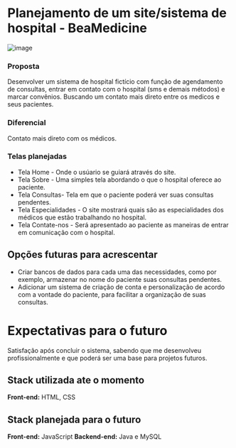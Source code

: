 # Planejamento de um site/sistema de hospital - BeaMedicine

![image](https://github.com/user-attachments/assets/8dd405d9-c648-473e-b1fe-d6f0cb43f150)

### Proposta 

Desenvolver um sistema de hospital fictício com função de agendamento de consultas, entrar em contato com o hospital (sms e demais métodos) e marcar convênios. Buscando um contato mais direto entre os medicos e seus pacientes.

### Diferencial

Contato mais direto com os médicos.

### Telas planejadas

- Tela Home - Onde o usúario se guiará através do site.
- Tela Sobre - Uma simples tela abordando o que o hospital oferece ao paciente.
- Tela Consultas- Tela em que o paciente poderá ver suas consultas pendentes.
- Tela Especialidades - O site mostrará quais são as especialidades dos médicos que estão trabalhando no hospital.
- Tela Contate-nos - Será apresentado ao paciente as maneiras de entrar em comunicação com o hospital.

## Opções futuras para acrescentar 

- Criar bancos de dados para cada uma das necessidades, como por exemplo, armazenar no nome do paciente suas consultas pendentes.
- Adicionar um sistema de criação de conta e personalização de acordo com a vontade do paciente, para facilitar a organização de suas consultas.

# Expectativas para o futuro

Satisfação após concluir o sistema, sabendo que me desenvolveu profissionalmente e que poderá ser uma base para projetos futuros.

## Stack utilizada ate o momento

**Front-end:** HTML, CSS

## Stack planejada para o futuro

**Front-end:** JavaScript
**Backend-end:** Java e MySQL




